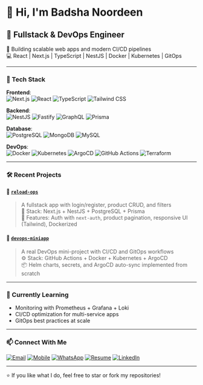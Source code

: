# 👋 Hi, I'm Badsha Noordeen

## 🚀 Fullstack & DevOps Engineer  
🔧 Building scalable web apps and modern CI/CD pipelines  
💻 React | Next.js | TypeScript | NestJS | Docker | Kubernetes | GitOps  

---

### 🧰 Tech Stack

**Frontend**:  
![Next.js](https://img.shields.io/badge/-Next.js-000?&logo=next.js) ![React](https://img.shields.io/badge/-React-FBDA61?&logo=react) ![TypeScript](https://img.shields.io/badge/-TypeScript-807878?&logo=typescript) ![Tailwind CSS](https://img.shields.io/badge/-TailwindCSS-AC38B2?&logo=tailwind-css)

**Backend**:  
![NestJS](https://img.shields.io/badge/-NestJS-E0234E?&logo=nestjs) ![Fastify](https://img.shields.io/badge/-Fastify-000?&logo=fastify) ![GraphQL](https://img.shields.io/badge/-GraphQL-E10098?&logo=graphql) ![Prisma](https://img.shields.io/badge/-Prisma-2D3748?&logo=prisma)

**Database**:  
![PostgreSQL](https://img.shields.io/badge/-PostgreSQL-916733?&logo=postgresql) ![MongoDB](https://img.shields.io/badge/-MongoDB-A24748?&logo=mongodb) ![MySQL](https://img.shields.io/badge/-MySQL-A14479?&logo=mysql)

**DevOps**:  
![Docker](https://img.shields.io/badge/-Docker-ED9624?&logo=docker) ![Kubernetes](https://img.shields.io/badge/-Kubernetes-326C32?&logo=kubernetes) ![ArgoCD](https://img.shields.io/badge/-ArgoCD-8d4dac?&logo=argo) ![GitHub Actions](https://img.shields.io/badge/-GitHub_Actions-2088A9?&logo=github-actions) ![Terraform](https://img.shields.io/badge/-Terraform-623C3C?&logo=terraform)

---

### 🛠️ Recent Projects

#### 🔹 [`reload-ops`](https://github.com/willindo/reload-ops)
> A fullstack app with login/register, product CRUD, and filters  
🧱 Stack: Next.js + NestJS + PostgreSQL + Prisma  
🚀 Features: Auth with `next-auth`, product pagination, responsive UI (Tailwind), Dockerized  

#### 🔹 [`devops-miniapp`](https://github.com/willindo/devops-miniapp)
> A real DevOps mini-project with CI/CD and GitOps workflows  
⚙️ Stack: GitHub Actions + Docker + Kubernetes  + ArgoCD  
📦 Helm charts, secrets, and ArgoCD auto-sync implemented from scratch  

---

### 📌 Currently Learning
- Monitoring with Prometheus + Grafana + Loki
- CI/CD optimization for multi-service apps
- GitOps best practices at scale

---

### 📫 Connect With Me
[![Email](https://img.shields.io/badge/Email-badshanoordeen%40gmail.com-red?logo=gmail&logoColor=white)](mailto:badshanoordeen@gmail.com)
[![Mobile](https://img.shields.io/badge/Mobile-+91%209061%20464906-blue?logo=phone&logoColor=white)](tel:+919061464906)
[![WhatsApp](https://img.shields.io/badge/WhatsApp-+91%209061%20464906-25D366?logo=whatsapp&logoColor=white)](https://wa.me/919061464906)
[![Resume](https://img.shields.io/badge/Resume-PDF-blue?logo=adobeacrobatreader&logoColor=white)](https://drive.google.com/file/d/1eamEy9iizHBwHCH2RVJpED9OPt5kWTYD/view?usp=drive_link)
[![LinkedIn](https://img.shields.io/badge/-LinkedIn-0077B5?&logo=linkedin)](https://www.linkedin.com/in/badsha-noordeen-20b328305/)




---



⭐ If you like what I do, feel free to star or fork my repositories!

